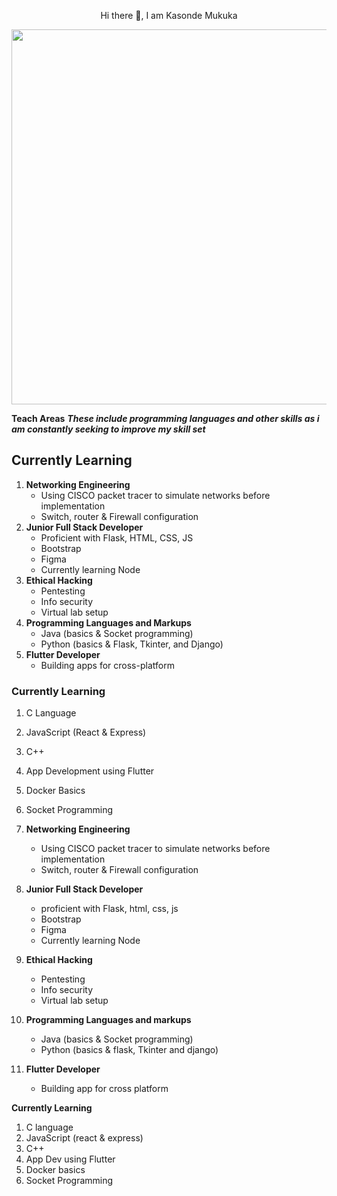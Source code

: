<p align="center"; font-size=32px;>Hi there 👋, I am Kasonde Mukuka</p>  

<img src="https://github.com/Anmol-Baranwal/Cool-GIFs-For-GitHub/assets/74038190/80728820-e06b-4f96-9c9e-9df46f0cc0a5" width="600">

 **Teach Areas**
_**These include programming languages and other skills as i am constantly seeking to improve my skill set**_


## Currently Learning
1. **Networking Engineering**
   - Using CISCO packet tracer to simulate networks before implementation
   - Switch, router & Firewall configuration
2. **Junior Full Stack Developer**
   - Proficient with Flask, HTML, CSS, JS
   - Bootstrap
   - Figma
   - Currently learning Node
3. **Ethical Hacking**
   - Pentesting
   - Info security
   - Virtual lab setup
4. **Programming Languages and Markups**
   - Java (basics & Socket programming)
   - Python (basics & Flask, Tkinter, and Django)
5. **Flutter Developer**
   - Building apps for cross-platform

### Currently Learning
1. C Language
2. JavaScript (React & Express)
3. C++
4. App Development using Flutter
5. Docker Basics
6. Socket Programming


1. **Networking Engineering**
   - Using CISCO packet tracer to simulate networks before implementation
   - Switch, router & Firewall configuration
2. **Junior Full Stack Developer**
   - proficient with Flask, html, css, js
   - Bootstrap
   - Figma
   - Currently learning Node
3. **Ethical Hacking**
   - Pentesting
   - Info security
   - Virtual lab setup
4. **Programming Languages and markups**
   - Java (basics & Socket programming)
   - Python (basics & flask, Tkinter and django)
 5. **Flutter Developer**
    - Building app for cross platform   

**Currently Learning**
1. C language
2. JavaScript (react & express)
3. C++
4. App Dev using Flutter
5. Docker basics
6. Socket Programming

 
